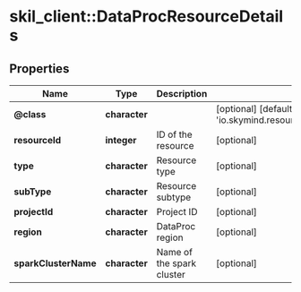 # skil_client::DataProcResourceDetails

## Properties
Name | Type | Description | Notes
------------ | ------------- | ------------- | -------------
**@class** | **character** |  | [optional] [default to &#39;io.skymind.resource.model.subtypes.compute.DataProcResourceDetails&#39;]
**resourceId** | **integer** | ID of the resource | [optional] 
**type** | **character** | Resource type | [optional] 
**subType** | **character** | Resource subtype | [optional] 
**projectId** | **character** | Project ID | [optional] 
**region** | **character** | DataProc region | [optional] 
**sparkClusterName** | **character** | Name of the spark cluster | [optional] 


